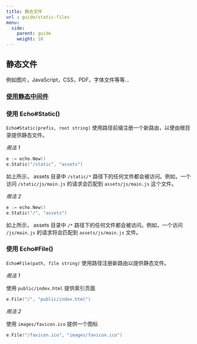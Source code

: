 ```yaml
---
title: 静态文件
url : guide/static-files
menu:
  side:
    parent: guide
    weight: 10
---
```


## 静态文件

例如图片，JavaScript，CSS，PDF，字体文件等等...

### [使用静态中间件](https://echo.labstack.com/middleware/static/)

### 使用 Echo#Static()

`Echo#Static(prefix, root string)` 使用路径前缀注册一个新路由，以便由根目录提供静态文件。

*用法 1*

```go
e := echo.New()
e.Static("/static", "assets")
```

如上所示， assets 目录中 `/static/*` 路径下的任何文件都会被访问。例如，一个访问 `/static/js/main.js` 的请求会匹配到 `assets/js/main.js` 这个文件。

*用法 2*

```go
e := echo.New()
e.Static("/", "assets")
```

如上所示，  assets 目录中 `/*` 路径下的任何文件都会被访问。例如，一个访问 `/js/main.js` 的请求将会匹配到 `assets/js/main.js` 文件。

### 使用 Echo#File()

`Echo#File(path, file string)` 使用路径注册新路由以提供静态文件。

*用法 1*

使用 `public/index.html` 提供索引页面

```go
e.File("/", "public/index.html")
```

*用法 2*

使用 `images/favicon.ico` 提供一个图标

```go
e.File("/favicon.ico", "images/favicon.ico")
```
